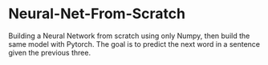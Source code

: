 # Neural-Net-From-Scratch
Building a Neural Network from scratch using only Numpy, then build the same model with Pytorch. The goal is to predict the next word in a sentence given the previous three.
